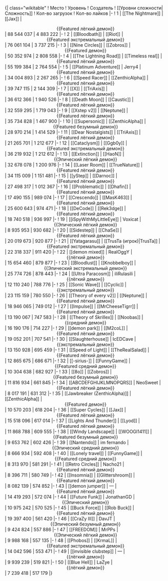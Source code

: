 {| class="wikitable"
! Место
! Уровень
! Создатель
! [[Уровни сложности|Сложность]]
! Кол-во загрузок
! Кол-во лайков
|-
! 1
| [[The Nightmare]]
| [[Jax]]
| <center>{{Featured лёгкий демон}}</center>
| 88 544 037
| 4 883 222
|-
! 2
| [[Bloodbath]]
| [[Riot]]
| <center>{{Featured экстремальный демон}}</center>
| 76 061 104
| 3 737 215
|-
! 3
| [[Nine Circles]]
| [[Zobros]]
| <center>{{Featured демон}}</center>
| 50 352 974
| 2 808 558
|-
! 4
| [[The Lightning Road]]
| [[Timeless real]]
| <center>{{Featured лёгкий демон}}</center>
| 55 199 384
| 2 764 554
|-
! 5
| [[Platinum Adventure]]
| Jerry4
| <center>{{Featured лёгкий демон}}</center>
| 34 004 893
| 2 267 265
|-
! 6
| [[Speed Racer]]
| [[ZenthicAlpha]]
| <center>{{Featured лёгкий демон}}</center>
| 39 747 115
| 2 144 309
|-
! 7
| [[X]]
| [[TriAxis]]
| <center>{{Featured лёгкий демон}}</center>
| 36 612 366
| 1 940 526
|-
! 8
| [[Death Moon]]
| [[Caustic]]
| <center>{{Featured лёгкий демон}}</center>
| 32 559 295
| 1 719 043
|-
! 9
| [[Xstep v2]]
| [[Neptune]]
| <center>{{Featured лёгкий демон}}</center>
| 35 734 828
| 1 467 900
|-
! 10
| [[Supersonic]]
| [[ZenthicAlpha]]
| <center>{{Featured безумный демон}}</center>
| 28 970 214
| 1 414 529
|-
! 11
| [[Dear Nostalgists]]
| [[TriAxis]]
| <center>{{Featured лёгкий демон}}</center>
| 21 265 701
| 1 212 677
|-
! 12
| [[Cataclysm]]
| [[Ggb0y]]
| <center>{{Featured экстремальный демон}}</center>
| 36 219 932
| 1 212 612
|-
! 13
| [[Extinction]]
| [[HaoN]]
| <center>{{Эпический лёгкий демон}}</center>
| 32 678 078
| 1 200 976
|-
! 14
| [[Laser Room]]
| [[TrueNature]]
| <center>{{Featured лёгкий демон}}</center>
| 34 115 009
| 1 151 481
|-
! 15
| [[yStep]]
| [[Darnoc]]
| <center>{{Featured лёгкий демон}}</center>
| 27 498 317
| 1 012 367
|-
! 16
| [[Problematic]]
| [[Dhafin]]
| <center>{{Featured лёгкий демон}}</center>
| 17 490 155
| 989 074
|-
! 17
| [[Crescendo]]
| [[MasK463]]
| <center>{{Featured лёгкий демон}}</center>
| 25 600 643
| 974 471
|-
! 18
| [[DeCode]]
| [[Rek3dge]]
| <center>{{Featured лёгкий демон}}</center>
| 18 740 518
| 936 997
|-
! 19
| [[iSpyWithMyLittleEye]]
| Voxicat
| <center>{{Эпический лёгкий демон}}</center>
| 8 935 953
| 930 682
|-
! 20
| [[Sidestep]]
| [[ChaSe]]
| <center>{{Featured лёгкий демон}}</center>
| 20 019 673
| 920 877
|-
! 21
| [[Yatagarasu]]
| [[TrusTa (игрок)|TrusTa]]
| <center>{{Featured экстремальный демон}}</center>
| 22 318 337
| 911 420
|-
! 22
| [[demon mixed]]
| RealOggY
| <center>{{лёгкий демон}}</center>
| 15 654 460
| 879 877
|-
! 23
| [[Bloodlust]]
| [[Knobbelboy]]
| <center>{{Эпический экстремальный демон}}</center>
| 25 774 726
| 878 443
|-
! 24
| [[Ultra Paracosm]]
| iIiRulasiIi
| <center>{{лёгкий демон}}</center>
| 12 110 240
| 788 776
|-
! 25
| [[Sonic Wave]]
| [[Cyclic]]
| <center>{{экстремальный демон}}</center>
| 23 115 159
| 780 550
|-
! 26
| [[Theory of every v2]]
| [[Neptune]]
| <center>{{Featured лёгкий демон}}</center>
| 18 946 065
| 749 012
|-
! 27
| [[Impulse]]
| [[MrCheeseTigrr]]
| <center>{{Featured лёгкий демон}}</center>
| 13 190 067
| 747 583
|-
! 28
| [[Theory of Skrillex]]
| [[Noobas]]
| <center>{{средний демон}}</center>
| 16 190 176
| 714 227
|-
! 29
| [[demon park]]
| [[M2coL]]
| <center>{{Featured лёгкий демон}}</center>
| 19 052 201
| 707 541
|-
! 30
| [[Slaughterhouse]]
| IcEDCave
| <center>{{экстремальный демон}}</center>
| 13 150 928
| 695 459
|-
! 31
| [[Speed of Light]]
| [[TheRealSalad]]
| <center>{{Featured лёгкий демон}}</center>
| 12 865 675
| 686 671
|-
! 32
| [[-sirius-]]
| [[FunnyGame]]
| <center>{{Featured средний демон}}</center>
| 10 304 638
| 682 927
|-
! 33
| [[8o]]
| [[Zobros]]
| <center>{{Featured безумный демон}}</center>
| 11 816 934
| 661 845
|-
! 34
| [[ABCDEFGHIJKLMNOPQRS]]
| NeoSweet
| <center>{{Featured лёгкий демон}}</center>
| 8 017 191
| 631 312
|-
! 35
| [[Jawbreaker (ZenthicAlpha)]]
| [[ZenthicAlpha]]
| <center>{{Featured демон}}</center>
| 10 570 203
| 618 204
|-
! 36
| [[Super Cycles]]
| [[Jax]]
| <center>{{Featured лёгкий демон}}</center>
| 15 518 096
| 617 014
|-
! 37
| [[Lights And Thunder]]
| [[Lyod]]
| <center>{{Featured лёгкий демон}}</center>
| 11 868 788
| 609 555
|-
! 38
| [[Windy Landscape]]
| [[WOOGI1411]]
| <center>{{Featured безумный демон}}</center>
| 9 653 762
| 602 426
|-
! 39
| [[Nantendo]]
| im fernando
| <center>{{Эпический средний демон}}</center>
| 8 666 934
| 592 408
|-
! 40
| [[Lonely travel]]
| [[FunnyGame]]
| <center>{{Featured средний демон}}</center>
| 8 313 970
| 581 291
|-
! 41
| [[Retro Circles]]
| Nacho21
| <center>{{Featured лёгкий демон}}</center>
| 8 396 711
| 580 749
|-
! 42
| [[Insomnia]]
| [[Glittershroom]]
| <center>{{Featured лёгкий демон}}</center>
| 8 082 139
| 574 852
|-
! 43
| [[demon jumper]]
| —
| <center>{{Featured лёгкий демон}}</center>
| 14 419 293
| 572 074
|-
! 44
| [[Future Funk]]
| JonathanGD
| <center>{{Эпический демон}}</center>
| 10 975 242
| 570 525
|-
! 45
| [[Buck Force]]
| [[Rob Buck]]
| <center>{{Featured лёгкий демон}}</center>
| 19 397 400
| 561 420
|-
! 46
| [[CraZy III]]
| DavJT
| <center>{{Эпический безумный демон}}</center>
| 9 424 824
| 557 886
|-
! 47
| [[FREEDOM]]
| MrPPs
| <center>{{Эпический лёгкий демон}}</center>
| 9 988 168
| 557 135
|-
! 48
| [[Phobos]]
| [[KrmaL]]
| <center>{{Featured экстремальный демон}}</center>
| 14 042 596
| 553 471
|-
! 49
| [[invisible clubstep]]
| —
| <center>{{лёгкий демон}}</center>
| 9 939 239
| 519 821
|-
! 50
| [[Blue Hell]]
| LaZye
| <center>{{лёгкий демон}}</center>
| 7 239 418
| 517 179
|}